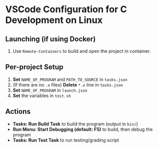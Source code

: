 # VSCode Configuration for C Development on Linux

## Launching (if using Docker)
1. Use `Remote-Containers` to build and open the project in container.

## Per-project Setup
1. **Set** `NAME_OF_PROGRAM` and `PATH_TO_SOURCE` in `tasks.json`
1. (If there are no `.o` files) **Delete** `*.o` line in `tasks.json`
1. **Set** `NAME_OF_PROGRAM` in `launch.json`
1. **Set** the variables in `test.sh`

## Actions
- **Tasks: Run Build Task** to build the program (output in `bin/`)
- **Run Menu: Start Debugging (default: F5)** to build, then debug the program
- **Tasks: Run Test Task** to run testing/grading script
